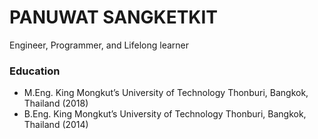 # PANUWAT SANGKETKIT
Engineer, Programmer, and Lifelong learner

### Education
- M.Eng. King Mongkut’s University of Technology Thonburi, Bangkok, Thailand (2018)
- B.Eng. King Mongkut’s University of Technology Thonburi, Bangkok, Thailand (2014)
